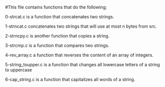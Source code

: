 #This file contains functions that do the following;

0-strcat.c is a function that concatenates two strings.

1-strncat.c concatenates two strings that will use at most n bytes from src.

2-strncpy.c is another function that copies a string.

3-strcmp.c is a function that compares two strings.

4-rev_array.c a function that reverses the content of an array of integers.

5-string_toupper.c is a function that changes all lowercase letters of a string to uppercase

6-cap_string.c is a function that capitalizes all words of a string.


